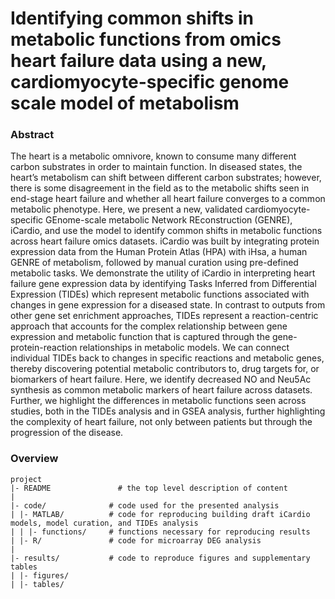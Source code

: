 # Identifying common shifts in metabolic functions from omics heart failure data using a new, cardiomyocyte-specific genome scale model of metabolism

### Abstract
The heart is a metabolic omnivore, known to consume many different carbon substrates in order to maintain function. In diseased states, the heart’s metabolism can shift between different carbon substrates; however, there is some disagreement in the field as to the metabolic shifts seen in end-stage heart failure and whether all heart failure converges to a common metabolic phenotype. Here, we present a new, validated cardiomyocyte-specific GEnome-scale metabolic Network REconstruction (GENRE), iCardio, and use the model to identify common shifts in metabolic functions across heart failure omics datasets. iCardio was built by integrating protein expression data from the Human Protein Atlas (HPA) with iHsa, a human GENRE of metabolism, followed by manual curation using pre-defined metabolic tasks. We demonstrate the utility of iCardio in interpreting heart failure gene expression data by identifying Tasks Inferred from Differential Expression (TIDEs) which represent metabolic functions associated with changes in gene expression for a diseased state. In contrast to outputs from other gene set enrichment approaches, TIDEs represent a reaction-centric approach that accounts for the complex relationship between gene expression and metabolic function that is captured through the gene-protein-reaction relationships in metabolic models. We can connect individual TIDEs back to changes in specific reactions and metabolic genes, thereby discovering potential metabolic contributors to, drug targets for, or biomarkers of heart failure. Here, we identify decreased NO and Neu5Ac synthesis as common metabolic markers of heart failure across datasets. Further, we highlight the differences in metabolic functions seen across studies, both in the TIDEs analysis and in GSEA analysis, further highlighting the complexity of heart failure, not only between patients but through the progression of the disease. 


### Overview

	project
	|- README          		# the top level description of content
  	|
  	|- code/              # code used for the presented analysis
 	| |- MATLAB/          # code for reproducing building draft iCardio models, model curation, and TIDEs analysis	
	| | |- functions/     # functions necessary for reproducing results
 	| |- R/               # code for microarray DEG analysis
 	|
 	|- results/           # code to reproduce figures and supplementary tables
 	| |- figures/
	| |- tables/
